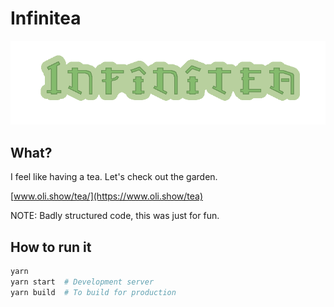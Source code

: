 # Infinitea

![Infinitea](static/img/logo.png?raw=true)

## What?

I feel like having a tea. Let's check out the garden.

[www.oli.show/tea/](https://www.oli.show/tea)

NOTE: Badly structured code, this was just for fun.

## How to run it

```bash
yarn
yarn start  # Development server
yarn build  # To build for production
```
